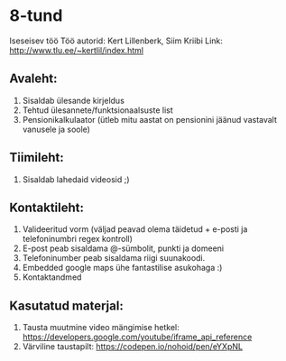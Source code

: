 # 8-tund
Iseseisev töö
Töö autorid: Kert Lillenberk, Siim Kriibi
Link: http://www.tlu.ee/~kertlil/index.html

## Avaleht:
1. Sisaldab ülesande kirjeldus
1. Tehtud ülesannete/funktsionaalsuste list
1. Pensionikalkulaator (ütleb mitu aastat on pensionini jäänud vastavalt vanusele ja soole)

## Tiimileht:
1. Sisaldab lahedaid videosid ;)

## Kontaktileht:
1. Valideeritud vorm (väljad peavad olema täidetud + e-posti ja telefoninumbri regex kontroll)
2. E-post peab sisaldama @-sümbolit, punkti ja domeeni
3. Telefoninumber peab sisaldama riigi suunakoodi.
4. Embedded google maps ühe fantastilise asukohaga :)
5. Kontaktandmed

## Kasutatud materjal:
1. Tausta muutmine video mängimise hetkel: https://developers.google.com/youtube/iframe_api_reference
2. Värviline taustapilt: https://codepen.io/nohoid/pen/eYXpNL

